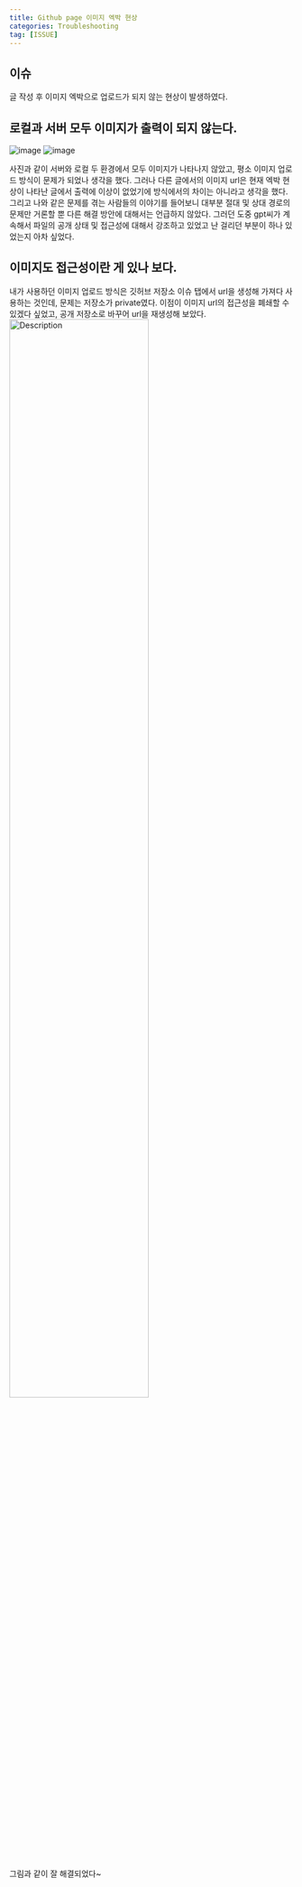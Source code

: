 ```yaml
---
title: Github page 이미지 엑박 현상
categories: Troubleshooting
tag: [ISSUE]
---
```


## 이슈
글 작성 후 이미지 엑박으로 업로드가 되지 않는 현상이 발생하였다.

## 로컬과 서버 모두 이미지가 출력이 되지 않는다.
![image](https://github.com/user-attachments/assets/ca6188ee-99b1-4541-942f-641ab4e8bdba)
![image](https://github.com/user-attachments/assets/53e2cb04-994d-4d1d-95d8-db39474d9487)

사진과 같이 서버와 로컬 두 환경에서 모두 이미지가 나타나지 않았고, 평소 이미지 업로드 방식이 문제가 되었나 생각을 했다. 그러나 다른 글에서의 이미지 url은 현재 엑박 현상이 나타난 글에서 출력에 이상이 없었기에 방식에서의 차이는 아니라고 생각을 했다. 그리고 나와 같은 문제를 겪는 사람들의 이야기를 들어보니 대부분 절대 및 상대 경로의 문제만 거론할 뿐 다른 해결 방안에 대해서는 언급하지 않았다. 그러던 도중 gpt씨가 계속해서 파일의 공개 상태 및 접근성에 대해서 강조하고 있었고 난 걸리던 부분이 하나 있었는지 아차 싶었다.

## 이미지도 접근성이란 게 있나 보다.
내가 사용하던 이미지 업로드 방식은 깃허브 저장소 이슈 탭에서 url을 생성해 가져다 사용하는 것인데, 문제는 저장소가 private였다. 이점이 이미지 url의 접근성을 폐쇄할 수 있겠다 싶었고, 공개 저장소로 바꾸어 url을 재생성해 보았다.
<img src="https://github.com/user-attachments/assets/ed3a5421-2ecd-44a6-9ad3-49f8fe62821b" alt="Description" width="70%"/>

그림과 같이 잘 해결되었다~

